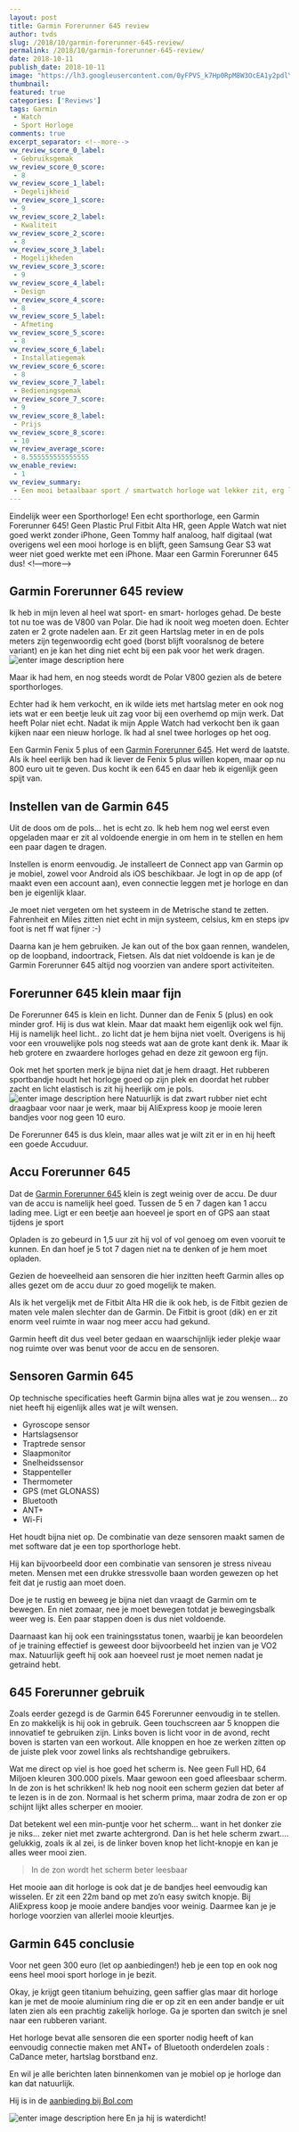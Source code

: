 ```yaml
---
layout: post
title: Garmin Forerunner 645 review
author: tvds
slug: /2018/10/garmin-forerunner-645-review/
permalink: /2018/10/garmin-forerunner-645-review/
date: 2018-10-11
publish_date: 2018-10-11
image: "https://lh3.googleusercontent.com/0yFPVS_k7Hp0RpM8W3OcEA1y2pdlYR8IQhG3Y3S4QJ7Mm-NY7V13MxDYJF7PvEaOOkPcm6xI2N9bPumW2_oVWA7kc4oy6GYf7eE07ijtFbGQUa2wqCYyEYpGxqbQdYtYLj9VtI1xqAf11k0rnuBuVZ-cvi7D2O2CYGhWyn5owGjrDUzDAUO877rACgiri4r0WXXnKJ55iUMJzvTRFDslyVdaAYzTj9BbW4WxQv4k5Gcn1oEEMqLBad-ecRQYy14gFGuLtHKaSoRGeej-22QiBdFJgbvm2oYEpU4ny6_8WTjINxHXYMBMbvD090AxadR_Tg9UBjDfyrSSdXlYnEpEEpifx7l-d2Q9v_BftiC7rrI4r3v-YpiN6wysCRZrYicC-maP-w9lHZRksQTVr9IDlYHXmmM8CIR5bcKGgB6Q2mHKmO3wNSf3IqScj5G1-79gnAmQoJBOcTdDYMVXxMlak0xukdvJxh39hJJH3vj9Nw3iGJKQE_fZ9cqzMpQMX5sA98l7nTDPOr4NiH03AMfOlOb5Ap4gJdk8caY341cWf0DhhkD6Cgc3tdbarIIktS6L81vy5d_AyILw3MFNkg0LD9oAoh9stzeRpK2DeonDFKaJBQW55WxHC9_y74MlSTsxOqzOAAO7YQR4V0TQ-E8Xktl3jR67GHAYMX6-Tsk8dxb5xLQgWnAAtgItdg=w1000-no-tmp.jpg"
thumbnail: 
featured: true
categories: ['Reviews']
tags: Garmin
 - Watch
 - Sport Horloge
comments: true
excerpt_separator: <!--more-->
vw_review_score_0_label: 
 - Gebruiksgemak
vw_review_score_0_score: 
 - 8
vw_review_score_1_label: 
 - Degelijkheid
vw_review_score_1_score: 
 - 9
vw_review_score_2_label: 
 - Kwaliteit
vw_review_score_2_score: 
 - 8
vw_review_score_3_label: 
 - Mogelijkheden
vw_review_score_3_score: 
 - 9
vw_review_score_4_label: 
 - Design
vw_review_score_4_score: 
 - 8
vw_review_score_5_label: 
 - Afmeting
vw_review_score_5_score: 
 - 8
vw_review_score_6_label: 
 - Installatiegemak
vw_review_score_6_score: 
 - 8
vw_review_score_7_label: 
 - Bedieningsgemak
vw_review_score_7_score: 
 - 9
vw_review_score_8_label: 
 - Prijs
vw_review_score_8_score: 
 - 10
vw_review_average_score:
 - 8.555555555555555
vw_enable_review:
 - 1
vw_review_summary:
 - Een mooi betaalbaar sport / smartwatch horloge wat lekker zit, erg licht is en super goed werkt.
---
```


Eindelijk weer een Sporthorloge! Een echt sporthorloge, een Garmin Forerunner 645! Geen Plastic Prul Fitbit Alta HR, geen   Apple Watch wat niet goed werkt zonder iPhone, Geen Tommy half analoog, half digitaal (wat overigens wel een mooi horloge is en blijft, geen Samsung Gear S3 wat weer niet goed werkte met een iPhone. Maar een Garmin Forerunner 645 dus!
<!—more—>

## Garmin Forerunner 645 review

Ik heb in mijn leven al heel wat sport- en smart- horloges gehad. De beste tot nu toe was de V800 van Polar. Die had ik nooit weg moeten doen. Echter zaten er 2 grote nadelen aan. Er zit geen Hartslag meter in en de pols meters zijn tegenwoordig echt goed (borst blijft vooralsnog de betere variant) en je kan het ding niet echt bij een pak voor het werk dragen.
![enter image description here](https://lh3.googleusercontent.com/bueO972vKs63WPGj6CiAvflxqDfJN1vxW5ujFmgYQ_LyR5ueha1bPBmQ5cQaGr3UHJpCHIwtNNjsg8HyMfnJ_wP6C8BOVKrrH8_0h02xvjnteuooF-SNl89yiQrYXTyXdLJm4OMhN09Qfpm2EKiY-v-bV7hp6zNVZDgKY_cHTZxXosPdKjNOiKzseBoRxgZvqAxJdxaYhf2MXlOwhR9smHBXRx_eS6QZW4MiV75NE8vBolOd-yO_uMwqKmQsWGtG-g4Zr2KS-qPxAFN3FPSiYXaclqk-7q3nfC185wkODGOHT56KMqPfb1UwhJEwMoGB-ORjwGQC1D8Y2-8Gm_-GS4w268ZspNRLDo2QZRRrSXHWClpQrE3ytdnFEB_nqjWECD1M0pPtTFc42eaZpU6Nvaexpv39Pny2Y7zm8xbS3uOLAHJ2S7vC7BXOzUqGooKlHkcpkYKTwKCrBlarXz__8bg7bvt_7ESCaPnRyRCrFLrOKTrjkgFvCxS0OH8SyD0XirJ1UcWhSd-gF94f-PO-ORMDyZjXNy9lu_yN6C-uABf1JKYv3Z7kBJizVbmjvz60imH4uE-QhEpA9vPv0qWyPcwMRypo7ocDWlmI5UgUzvvo_DRVwHQAsd_E5G6SERmfDCR1vW6hEVPn5Upm9jTII6qtaCQ4c8rM9QENxxkXGgCXQ8aDRgOBupt0MA=w1000-no-tmp.jpg)

Maar ik had hem, en nog steeds wordt de Polar V800 gezien als de betere sporthorloges.

Echter had ik hem verkocht, en ik wilde iets met hartslag meter en ook nog iets wat er een beetje leuk uit zag voor bij een overhemd op mijn werk. Dat heeft Polar niet echt. Nadat ik mijn Apple Watch had verkocht ben ik gaan kijken naar een nieuw horloge. Ik had al snel twee horloges op het oog.

Een Garmin Fenix 5 plus of een [Garmin Forerunner 645](https://partner.bol.com/click/click?p=2&t=url&s=38510&f=TXL&url=https://www.bol.com/nl/s/garmin%2bforerunner%2b645/&name=garmin%20forerunner%20645%20Sportartikelen%20kopen?%20Ki...). Het werd de laatste. Als ik heel eerlijk ben had ik liever de Fenix 5 plus willen kopen, maar op nu 800 euro uit te geven.
Dus kocht ik een 645 en daar heb ik eigenlijk geen spijt van.

## Instellen van de Garmin 645
Uit de doos om de pols... het is echt zo. Ik heb hem nog wel eerst even opgeladen maar er zit al voldoende energie in om hem in te stellen en hem een paar dagen te dragen.

Instellen is enorm eenvoudig. Je installeert de Connect app van Garmin op je mobiel, zowel voor Android als iOS beschikbaar. Je logt in op de app (of maakt even een account aan), even connectie leggen met je horloge en dan ben je eigenlijk klaar.

Je moet niet vergeten om het systeem in de Metrische stand te zetten. Fahrenheit en Miles zitten niet echt in mijn systeem, celsius, km en steps ipv foot is net ff wat fijner :-)

Daarna kan je hem gebruiken. Je kan out of the box gaan rennen, wandelen, op de loopband, indoortrack, Fietsen. Als dat niet voldoende is kan je de Garmin Forerunner 645 altijd nog voorzien van andere sport activiteiten.

## Forerunner 645 klein maar fijn

De Forerunner 645 is klein en licht. Dunner dan de Fenix 5 (plus) en ook minder grof. Hij is dus wat klein. Maar dat maakt hem eigenlijk ook wel fijn. Hij is namelijk heel licht.. zo licht dat je hem bijna niet voelt. Overigens is hij voor een vrouwelijke pols nog steeds wat aan de grote kant denk ik. Maar ik heb grotere en zwaardere horloges gehad en deze zit gewoon erg fijn.

Ook met het sporten merk je bijna niet dat je hem draagt. Het rubberen sportbandje houdt het horloge goed op zijn plek en doordat het rubber zacht en licht elastisch is zit hij heerlijk om je pols.
![enter image description here](https://lh3.googleusercontent.com/DqFMMBTgkXAMwkEaw0FypGZ5aPT4RIAe2RVl6UyMAN1kKGx5N_6XpwCTzUqqJKcwMrMgdH8Zh8pxH4nM8nc04s1hGjwYGpK9v2jHaylda-CTvTGM_QqQpzI58df-T1sC9-gcp9MU1Xu3Kuhlz0FBvWTlUaJ8S87EtPlJPAWquHMnWoUnXEb2fPclbXdPJpF2xOKH0FOCVqvppVNVEAp12SSqYvvZ8KC3N2fNbDeYwr90i0F6O0IoId03bGtOfdCYzCBB2M4O4H0WtH92JA_oxorD7pZQfBVvYoSlPJwG7GRYPjYlUqIM9VmNE2WBfcMrEzd4C4JMYOq5d-YvvHDOekgShKJ6WJFAqMyeAcLNsZbjiYPKPUAavrYUWtPp2WJ3riV8T78gyxbbNBWEZhMplPnEoB0CPvVeuOr8Yx2r-Tnyop1tQQMsMqgxVmxVTwjiWQJ8Q2clVQt1iwt9HpHiL8voPGPj9R2FmRsrUfCTouRfCvf_N0aek4L0JJ23ucN8Wc2nFWLeDzOlktXyA5URQaK389Ki3Uv6rpYy7iQS7ogZ4ZaAWx6uyINpZaeooM9VCjdr9VYneyZb1gboW2T4P7Jijxlf4TR8WqQrfqDLbYtuuQSIFGgyq5GYACI6DQOYiSNgMBuukkpw9hroUO6MdzdQP13Z_kCJAYJSG0BZZWnNFkQPHu2rMi4ecw=w1000-no-tmp.jpg)
Natuurlijk is dat zwart rubber niet echt draagbaar voor naar je werk, maar bij AliExpress koop je mooie leren bandjes voor nog geen 10 euro.

De Forerunner 645 is dus klein, maar alles wat je wilt zit er in en hij heeft een goede Accuduur.

## Accu Forerunner 645

Dat de [Garmin Forerunner 645](https://partner.bol.com/click/click?p=2&t=url&s=38510&f=TXL&url=https://www.bol.com/nl/s/garmin%2bforerunner%2b645/&name=garmin%20forerunner%20645%20Sportartikelen%20kopen?%20Ki...) klein is zegt weinig over de accu. De duur van de accu is namelijk heel goed. Tussen de 5 en 7 dagen kan 1 accu lading mee. Ligt er een beetje aan hoeveel je sport en of GPS aan staat tijdens je sport

Opladen is zo gebeurd in 1,5 uur zit hij vol of vol genoeg om even vooruit te kunnen. En dan hoef je 5 tot 7 dagen niet na te denken of je hem moet opladen.

Gezien de hoeveelheid aan sensoren die hier inzitten heeft Garmin alles op alles gezet om de accu duur zo goed mogelijk te maken.

Als ik het vergelijk met de Fitbit Alta HR die ik ook heb, is de Fitbit gezien de maten vele malen slechter dan de Garmin. De Fitbit is groot (dik) en er zit enorm veel ruimte in waar nog meer accu had gekund.

Garmin heeft dit dus veel beter gedaan en waarschijnlijk ieder plekje waar nog ruimte over was benut voor de accu en de sensoren.

## Sensoren Garmin 645

Op technische specificaties heeft Garmin bijna alles wat je zou wensen... zo niet heeft hij eigenlijk alles wat je wilt wensen.

* Gyroscope sensor
* Hartslagsensor
* Traptrede sensor
* Slaapmonitor
* Snelheidssensor
* Stappenteller
* Thermometer
* GPS (met GLONASS)
* Bluetooth
* ANT+ 
* Wi-Fi

Het houdt bijna niet op. De combinatie van deze sensoren maakt samen de met software dat je een top sporthorloge hebt.

Hij kan bijvoorbeeld door een combinatie van sensoren je stress niveau meten. Mensen met een drukke stressvolle baan worden gewezen op het feit dat je rustig aan moet doen.

Doe je te rustig en beweeg je bijna niet dan vraagt de Garmin om te bewegen. En niet zomaar, nee je moet bewegen totdat je bewegingsbalk weer weg is. Een paar stappen doen is dus niet voldoende.

Daarnaast kan hij ook een trainingsstatus tonen, waarbij je kan beoordelen of je training effectief is geweest door bijvoorbeeld het inzien van je VO2 max. Natuurlijk geeft hij ook aan hoeveel rust je moet nemen nadat je getraind hebt.

## 645 Forerunner gebruik

Zoals eerder gezegd is de Garmin 645 Forerunner eenvoudig in te stellen. En zo makkelijk is hij ook in gebruik. Geen touchscreen aar 5 knoppen die innovatief te gebruiken zijn. Links boven is licht voor in de avond, recht boven is starten van een workout. Alle knoppen en hoe ze werken zitten op de juiste plek voor zowel links als rechtshandige gebruikers.

Wat me direct op viel is hoe goed het scherm is. Nee geen Full HD, 64 Miljoen kleuren 300.000 pixels. Maar gewoon een goed afleesbaar scherm. In de zon is het schrikken! Ik heb nog nooit een scherm gezien dat beter af te lezen is in de zon. Normaal is het scherm prima, maar zodra de zon er op schijnt lijkt alles scherper en mooier.

Dat betekent wel een min-puntje voor het scherm... want in het donker zie je niks... zeker niet met zwarte achtergrond. Dan is het hele scherm zwart.... gelukkig, zoals ik al zei, is de linker boven knop het licht-knopje en kan je alles weer mooi zien.

> In de zon wordt het scherm beter leesbaar

Het mooie aan dit horloge is ook dat je de bandjes heel eenvoudig kan wisselen. Er zit een 22m band op met zo’n easy switch knopje. Bij AliExpress koop je mooie andere bandjes voor weinig. Daarmee kan je je horloge voorzien van allerlei mooie kleurtjes.

## Garmin 645 conclusie

Voor net geen 300 euro (let op aanbiedingen!) heb je een top en ook nog eens heel mooi sport horloge in je bezit.

Okay, je krijgt geen titanium behuizing, geen saffier glas maar dit horloge kan je met de mooie aluminium ring die er op zit en een ander bandje er uit laten zien als een prachtig zakelijk horloge. Ga je sporten dan switch je snel naar een rubberen variant.

Het horloge bevat alle sensoren die een sporter nodig heeft of kan eenvoudig connectie maken met ANT+ of Bluetooth onderdelen zoals : CaDance meter, hartslag borstband enz.

En wil je alle berichten laten binnenkomen van je mobiel op je horloge dan kan dat natuurlijk.

Hij is in de [aanbieding bij Bol.com](https://partner.bol.com/click/click?p=2&t=url&s=38510&f=TXL&url=https://www.bol.com/nl/s/garmin%2bforerunner%2b645/&name=garmin%20forerunner%20645%20Sportartikelen%20kopen?%20Ki...)

![enter image description here](https://lh3.googleusercontent.com/8z8WeOvWRnUp5xyOUJ2ScyE5cGBLXLZ2bbFZP0BydHFUOdA8VQS9gzn29HocNwoP5WJgoWVCNkK5iwonT44nvgIRkIV--0bEMOQE-0LWH8wq_Z4r2skFt_y-Y-zmApWGtPu6HJxQEc33AfP65HiJ6Dx2Ic6_P2QDV0xliSsELlOrK9BOjt1ueAA2w9a1E3F1_5zfImQCv7eaCdwXZuBetE_Q2_vqAJ3WjyYH9_xUMiD2vIyiVWWoy5KkVIyTBBe1LW6jQy-eiMWNWJLLmDGEw0BJOaUqRX-t0c4Tn5-V96Vx-r3Jcma6kzhc5hPKt3zbQQLDEhIgBvT4RVMf9pONc9cY5Z6v27aoiGvdDLOaL1EQZTlql_ApBwkvwlBw6CIAsdMhxMUdwBQHg2o8DiIqnU7HWRPLERFjLJb_M8InhfytozY0zdOkJg57rR4Rmrkl1hcYSH_R3J2qqGz_0yhQVs3PVbTOdBiDesQ_zC3Tcs8_d3I7K9aceyHB2Lp6D-K66wybQdShnWelP3ZsECrcug3n-gcXnmDs2H_lS5kZ8p5M0eBhQD56oz2w3VIxCNVDcSz1ng5oQDCRrNcHz1UKvtnqWPZI0IklRvPai_bC3_JNQlpdMOoyfA4eI5dxxqlW2DOZymOR8XBhQtYfFpSrsaGF4EHfNoE3LJdmmYjxMJOuXkurLni6hqGwWg=w1000-no-tmp.jpg)
En ja hij is waterdicht!
<!--stackedit_data:
eyJoaXN0b3J5IjpbNDIxMjg5OTI2XX0=
-->